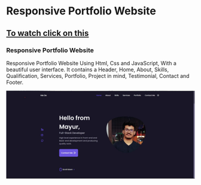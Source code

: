 # Responsive Portfolio Website 
## [To watch click on this](https://strong10mede.github.io/Reponsive_Portfolio/)
### Responsive Portfolio Website 
Responsive Portfolio Website Using Html, Css and JavaScript, With a beautiful user interface. It contains a Header, Home, About, Skills, Qualification, Services, Portfolio, Project in mind, Testimonial, Contact and Footer.

![Resume cv](/preview.jpg)
